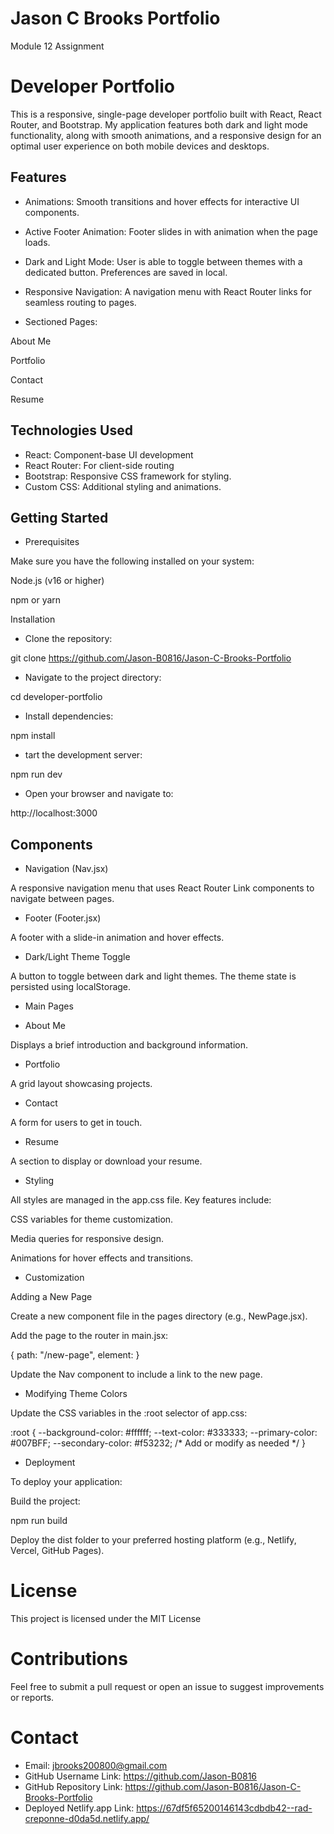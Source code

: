 # Jason C Brooks Portfolio
Module 12 Assignment

# Developer Portfolio
This is a responsive, single-page developer portfolio built with React, React Router, and Bootstrap.  My application features both dark and light mode functionality, along with smooth animations, and a responsive design for an optimal user experience on both mobile devices and desktops. 

## Features
* Animations: Smooth transitions and hover effects for interactive UI components.
* Active Footer Animation:  Footer slides in with animation when the page loads.
* Dark and Light Mode: User is able to toggle between themes with a dedicated button.  Preferences are saved in local. 
* Responsive Navigation:  A navigation menu with React Router links for seamless routing to pages. 

* Sectioned Pages:

About Me

Portfolio

Contact

Resume

## Technologies Used
* React: Component-base UI development
* React Router: For client-side routing
* Bootstrap: Responsive CSS framework for styling.
* Custom CSS: Additional styling and animations.

## Getting Started
* Prerequisites

Make sure you have the following installed on your system:

Node.js (v16 or higher)

npm or yarn

Installation

* Clone the repository:

git clone https://github.com/Jason-B0816/Jason-C-Brooks-Portfolio

* Navigate to the project directory:

cd developer-portfolio

* Install dependencies:

npm install

* tart the development server:

npm run dev

* Open your browser and navigate to:

http://localhost:3000

## Components
* Navigation (Nav.jsx)

A responsive navigation menu that uses React Router Link components to navigate between pages.

* Footer (Footer.jsx)

A footer with a slide-in animation and hover effects.

* Dark/Light Theme Toggle

A button to toggle between dark and light themes. The theme state is persisted using localStorage.

* Main Pages

* About Me

Displays a brief introduction and background information.

* Portfolio

A grid layout showcasing projects.

* Contact

A form for users to get in touch.

* Resume

A section to display or download your resume.

* Styling

All styles are managed in the app.css file. Key features include:

CSS variables for theme customization.

Media queries for responsive design.

Animations for hover effects and transitions.

* Customization

Adding a New Page

Create a new component file in the pages directory (e.g., NewPage.jsx).

Add the page to the router in main.jsx:

{
  path: "/new-page",
  element: <NewPage />
}

Update the Nav component to include a link to the new page.

* Modifying Theme Colors

Update the CSS variables in the :root selector of app.css:

:root {
  --background-color: #ffffff;
  --text-color: #333333;
  --primary-color: #007BFF;
  --secondary-color: #f53232;
  /* Add or modify as needed */
}

* Deployment

To deploy your application:

Build the project:

npm run build

Deploy the dist folder to your preferred hosting platform (e.g., Netlify, Vercel, GitHub Pages).

# License
This project is licensed under the MIT License 

# Contributions
Feel free to submit a pull request or open an issue to suggest improvements or reports. 

# Contact
* Email: jbrooks200800@gmail.com
* GitHub Username Link: https://github.com/Jason-B0816
* GitHub Repository Link: https://github.com/Jason-B0816/Jason-C-Brooks-Portfolio
* Deployed Netlify.app Link: https://67df5f65200146143cdbdb42--rad-creponne-d0da5d.netlify.app/